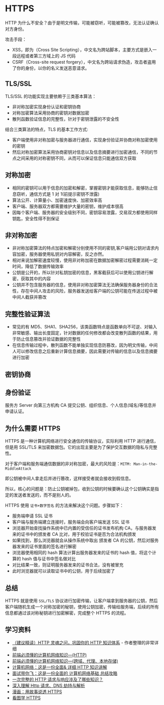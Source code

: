 # HTTPS

HTTP 为什么不安全？由于是明文传输，可能被窃听，可能被篡改，无法认证确认对方身份。

攻击手段：

- XSS，即为（Cross Site Scripting），中文名为跨站脚本，主要方式是嵌入一段远程或者第三方域上的 JS 代码
- CSRF（Cross-site request forgery），中文名为跨站请求伪造，攻击者盗用了你的身份，以你的名义发送恶意请求。

## TLS/SSL

TLS/SSL 的功能实现主要依赖于三类基本算法：

- 非对称加密实现身份认证和密钥协商
- 对称加密算法采用协商的密钥对数据加密
- 散列函数验证信息的完整性，针对于密钥泄露的不安全性

结合三类算法的特点，TLS 的基本工作方式:

- 客户端使用非对称加密与服务器进行通信，实现身份验证并协商对称加密使用的密钥
- 然后对称加密算法采用协商密钥对信息以及信息摘要进行加密通信，不同的节点之间采用的对称密钥不同，从而可以保证信息只能通信双方获取

## 对称加密

- 相同的密钥可以用于信息的加密和解密，掌握密钥才能获取信息，能够防止信息窃听，通信方式是 1 对 1(前提示密钥不泄露)
- 算法公开、计算量小、加密速度快、加密效率高
- 客户端、服务器双方都需要维护大量的密钥，维护成本很高
- 因每个客户端、服务器的安全级别不同，密钥容易泄露，交易双方都使用同样钥匙，安全性得不到保证

## 非对称加密

- 非对称加密算法的特点加密和解密分别使用不同的密钥,客户端用公钥对请求内容加密，服务器使用私钥对内容解密，反之亦然。
- 相对来说加解密速度较慢，使用非对称加密在数据加密解密过程需要消耗一定时间，降低了数据传输效率
- 公钥是公开的，所以针对私钥加密的信息，黑客截获后可以使用公钥进行解密，获取其中的内容
- 公钥并不包含服务器的信息，使用非对称加密算法无法确保服务器身份的合法性，存在中间人攻击的风险，服务器发送给客户端的公钥可能在传送过程中被中间人截获并篡改

## 完整性验证算法

- 常见的有 MD5、SHA1、SHA256，该类函数特点是函数单向不可逆、对输入非常敏感、输出长度固定，针对数据的任何修改都会改变散列函数的结果，用于防止信息篡改并验证数据的完整性
- 在信息传输过程中，散列函数不能单独实现信息防篡改，因为明文传输，中间人可以修改信息之后重新计算信息摘要，因此需要对传输的信息以及信息摘要进行加密

## 密钥协商

## 身份验证

服务方 Server 向第三方机构 CA 提交公钥、组织信息、个人信息(域名)等信息并申请认证。

## 为什么需要 HTTPS

HTTPS 是一种计算机网络进行安全通信的传输协议，实际利用 HTTP 进行通信，但是用 SSL/TLS 来加密数据包。它的出现主要是为了保护交互数据的隐私与完整性。

对于客户端和服务端通信数据的非对称加密，最大的风险是：`MITM: Man-in-the-MiddleAttack`

即公钥被中间人拿走后并进行篡改，这样接受者就会接收到假信息。

所以，核心的问题是：防止公钥被掉包，收到公钥的时候要确认这个公钥确实是指定的发送者发送的，而不是别人的。

HTTPS 使用 `证书+数字签名` 的方法来解决这个问题。步骤如下：

- 服务端申请 SSL 证书
- 客户端与服务端建立连接时，服务端会向客户端发送 SSL 证书
- 浏览器开始查找操作系统中已内置的受信任的证书发布机构 CA，与服务器发来的证书中的颁发者 CA 比对，用于校验证书是否为合法机构颁发
- 如果找到，那么浏览器就会从操作系统中取出 颁发者 CA 的公钥，然后对服务器发来的证书里面的签名进行解密
- 浏览器使用相同的 hash 算法计算出服务器发来的证书的 hash 值，将这个计算的 hash 值与证书中签名做对比
- 对比结果一致，则证明服务器发来的证书合法，没有被冒充
- 此时浏览器就可以读取证书中的公钥，用于后续加密了

## 总结

HTTPS 就是使用 `SSL/TLS` 协议进行加密传输，让客户端拿到服务器的公钥，然后客户端随机生成一个对称加密的秘钥，使用公钥加密，传输给服务端，后续的所有信息都通过该对称秘钥进行加密解密，完成整个 HTTPS 的流程。

## 学习资料

- [（建议精读）HTTP 灵魂之问，巩固你的 HTTP 知识体系](https://juejin.im/post/5e76bd516fb9a07cce750746) - 作者整理的非常详细
- [前端必须懂的计算机网络知识—(HTTP)](https://juejin.im/post/5ba9d5075188255c652d4208)
- [前端必须懂的计算机网络知识—(跨域、代理、本地存储)](https://juejin.im/post/5bb1cc2af265da0ae5052496)
- [计算机网络：这是一份全面& 详细 HTTP 知识讲解](https://www.jianshu.com/p/a6d086a3997d)
- [面试带你飞：这是一份全面的 计算机网络基础 总结攻略](https://juejin.im/post/5ad7e6c35188252ebd06acfa)
- [一次完整的 HTTP 请求与响应涉及了哪些知识？](https://www.jianshu.com/p/c1d6a294d3c0)
- [深入理解 Http 请求、DNS 劫持与解析](https://juejin.im/post/59ba146c6fb9a00a4636d8b6)
- [漫画：用故事说透 HTTPS](https://juejin.im/post/5df7959051882512480a83e7)
- [看图学 HTTPS](https://juejin.im/post/5b0274ac6fb9a07aaa118f49)
